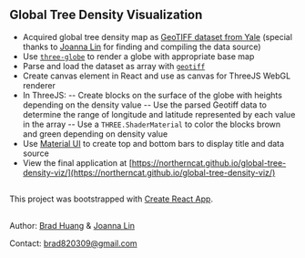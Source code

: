 
## Global Tree Density Visualization

- Acquired global tree density map as [GeoTIFF dataset from Yale](https://elischolar.library.yale.edu/yale_fes_data/1/) (special thanks to [Joanna Lin](https://github.com/joannalcy) for finding and compiling the data source)
- Use [`three-globe`]([https://github.com/vasturiano/three-globe](https://github.com/vasturiano/three-globe)) to render a globe with appropriate base map
- Parse and load the dataset as array with [`geotiff`](https://github.com/geotiffjs/geotiff.js)
- Create canvas element in React and use as canvas for ThreeJS WebGL renderer
- In ThreeJS:
-- Create blocks on the surface of the globe with heights depending on the density value
-- Use the parsed Geotiff data to determine the range of longitude and latitude represented by each value in the array
-- Use a `THREE.ShaderMaterial` to color the blocks brown and green depending on density value
- Use [Material UI](https://material-ui.com/) to create top and bottom bars to display title and data source
- View the final application at [https://northerncat.github.io/global-tree-density-viz/](https://northerncat.github.io/global-tree-density-viz/)


##

This project was bootstrapped with [Create React App](https://github.com/facebook/create-react-app).

##

Author: [Brad Huang](https://github.com/northerncat) & [Joanna Lin](https://github.com/joannalcy)

Contact: brad820309@gmail.com
